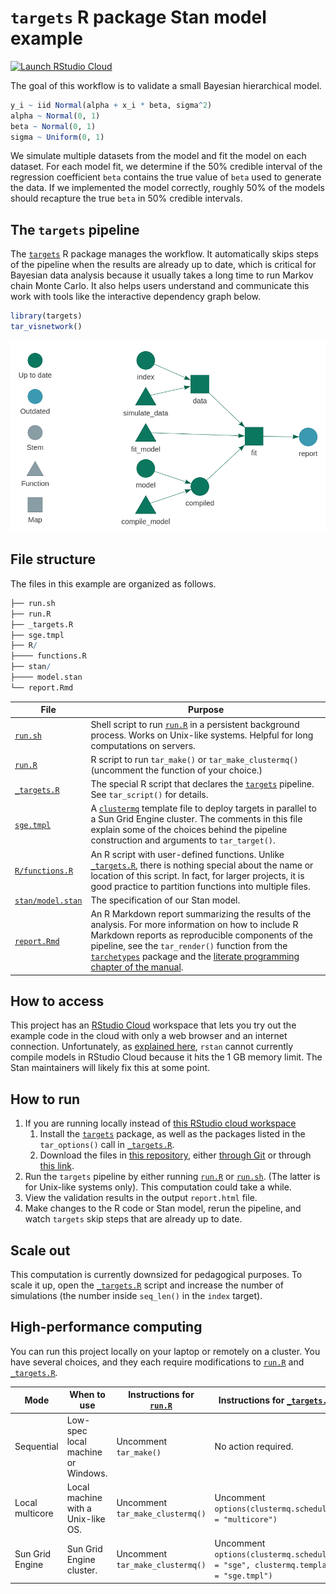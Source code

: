 
# `targets` R package Stan model example

[![Launch RStudio
Cloud](https://img.shields.io/badge/RStudio-Cloud-blue)](https://rstudio.cloud/project/1430719/)

The goal of this workflow is to validate a small Bayesian hierarchical
model.

``` r
y_i ~ iid Normal(alpha + x_i * beta, sigma^2)
alpha ~ Normal(0, 1)
beta ~ Normal(0, 1)
sigma ~ Uniform(0, 1)
```

We simulate multiple datasets from the model and fit the model on each
dataset. For each model fit, we determine if the 50% credible interval
of the regression coefficient `beta` contains the true value of `beta`
used to generate the data. If we implemented the model correctly,
roughly 50% of the models should recapture the true `beta` in 50%
credible intervals.

## The `targets` pipeline

The [`targets`](https://github.com/wlandau/targets) R package manages
the workflow. It automatically skips steps of the pipeline when the
results are already up to date, which is critical for Bayesian data
analysis because it usually takes a long time to run Markov chain Monte
Carlo. It also helps users understand and communicate this work with
tools like the interactive dependency graph below.

``` r
library(targets)
tar_visnetwork()
```

![](./images/graph.png)

## File structure

The files in this example are organized as follows.

``` r
├── run.sh
├── run.R
├── _targets.R
├── sge.tmpl
├── R/
├──── functions.R
├── stan/
├──── model.stan
└── report.Rmd
```

| File                                                                                     | Purpose                                                                                                                                                                                                                                                                                                                                                                                                     |
| ---------------------------------------------------------------------------------------- | ----------------------------------------------------------------------------------------------------------------------------------------------------------------------------------------------------------------------------------------------------------------------------------------------------------------------------------------------------------------------------------------------------------- |
| [`run.sh`](https://github.com/wlandau/targets-stan/blob/master/run.sh)                   | Shell script to run [`run.R`](https://github.com/wlandau/targets-stan/blob/master/run.R) in a persistent background process. Works on Unix-like systems. Helpful for long computations on servers.                                                                                                                                                                                                          |
| [`run.R`](https://github.com/wlandau/targets-stan/blob/master/run.R)                     | R script to run `tar_make()` or `tar_make_clustermq()` (uncomment the function of your choice.)                                                                                                                                                                                                                                                                                                             |
| [`_targets.R`](https://github.com/wlandau/targets-stan/blob/master/_targets.R)           | The special R script that declares the [`targets`](https://github.com/wlandau/targets) pipeline. See `tar_script()` for details.                                                                                                                                                                                                                                                                            |
| [`sge.tmpl`](https://github.com/wlandau/targets-stan/blob/master/sge.tmpl)               | A [`clustermq`](https://github.com/mschubert/clustermq) template file to deploy targets in parallel to a Sun Grid Engine cluster. The comments in this file explain some of the choices behind the pipeline construction and arguments to `tar_target()`.                                                                                                                                                   |
| [`R/functions.R`](https://github.com/wlandau/targets-stan/blob/master/R/functions.R)     | An R script with user-defined functions. Unlike [`_targets.R`](https://github.com/wlandau/targets-stan/blob/master/_targets.R), there is nothing special about the name or location of this script. In fact, for larger projects, it is good practice to partition functions into multiple files.                                                                                                           |
| [`stan/model.stan`](https://github.com/wlandau/targets-stan/blob/master/stan/model.stan) | The specification of our Stan model.                                                                                                                                                                                                                                                                                                                                                                        |
| [`report.Rmd`](https://github.com/wlandau/targets-stan/blob/master/report.Rmd)           | An R Markdown report summarizing the results of the analysis. For more information on how to include R Markdown reports as reproducible components of the pipeline, see the `tar_render()` function from the [`tarchetypes`](https://wlandau.github.io/tarchetypes) package and the [literate programming chapter of the manual](https://wlandau.github.io/targets-manual/files.html#literate-programming). |

## How to access

This project has an [RStudio
Cloud](https://rstudio.cloud/project/1430719/) workspace that lets you
try out the example code in the cloud with only a web browser and an
internet connection. Unfortunately, as [explained
here](https://community.rstudio.com/t/stan-on-rstudio-cloud-not-working/49224/3),
`rstan` cannot currently compile models in RStudio Cloud because it hits
the 1 GB memory limit. The Stan maintainers will likely fix this at some
point.

## How to run

1.  If you are running locally instead of [this RStudio cloud
    workspace](https://rstudio.cloud/project/1430691)
    1.  Install the [`targets`](https://github.com/wlandau/targets)
        package, as well as the packages listed in the `tar_options()`
        call in
        [`_targets.R`](https://github.com/wlandau/targets-stan/blob/master/_targets.R).
    2.  Download the files in [this
        repository](https://github.com/wlandau/targets-stan), either
        [through
        Git](https://happygitwithr.com/existing-github-first.html#new-rstudio-project-via-git-clone)
        or through [this
        link](https://github.com/wlandau/targets-stan/archive/master.zip).
2.  Run the `targets` pipeline by either running
    [`run.R`](https://github.com/wlandau/targets-stan/blob/master/run.R)
    or
    [`run.sh`](https://github.com/wlandau/targets-stan/blob/master/run.sh).
    (The latter is for Unix-like systems only). This computation could
    take a while.
3.  View the validation results in the output `report.html` file.
4.  Make changes to the R code or Stan model, rerun the pipeline, and
    watch `targets` skip steps that are already up to date.

## Scale out

This computation is currently downsized for pedagogical purposes. To
scale it up, open the
[`_targets.R`](https://github.com/wlandau/targets-stan/blob/master/_targets.R)
script and increase the number of simulations (the number inside
`seq_len()` in the `index` target).

## High-performance computing

You can run this project locally on your laptop or remotely on a
cluster. You have several choices, and they each require modifications
to [`run.R`](https://github.com/wlandau/targets-stan/blob/master/run.R)
and
[`_targets.R`](https://github.com/wlandau/targets-stan/blob/master/_targets.R).

| Mode            | When to use                        | Instructions for [`run.R`](https://github.com/wlandau/targets-stan/blob/master/run.R) | Instructions for [`_targets.R`](https://github.com/wlandau/targets-stan/blob/master/_targets.R) |
| --------------- | ---------------------------------- | ------------------------------------------------------------------------------------- | ----------------------------------------------------------------------------------------------- |
| Sequential      | Low-spec local machine or Windows. | Uncomment `tar_make()`                                                                | No action required.                                                                             |
| Local multicore | Local machine with a Unix-like OS. | Uncomment `tar_make_clustermq()`                                                      | Uncomment `options(clustermq.scheduler = "multicore")`                                          |
| Sun Grid Engine | Sun Grid Engine cluster.           | Uncomment `tar_make_clustermq()`                                                      | Uncomment `options(clustermq.scheduler = "sge", clustermq.template = "sge.tmpl")`               |
